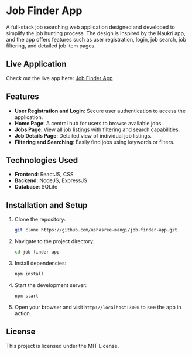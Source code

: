 
# Job Finder App

A full-stack job searching web application designed and developed to simplify the job hunting process. The design is inspired by the Naukri app, and the app offers features such as user registration, login, job search, job filtering, and detailed job item pages.

## Live Application

Check out the live app here: [Job Finder App](https://job-finder-app-delta.vercel.app/)

## Features

- **User Registration and Login**: Secure user authentication to access the application.
- **Home Page**: A central hub for users to browse available jobs.
- **Jobs Page**: View all job listings with filtering and search capabilities.
- **Job Details Page**: Detailed view of individual job listings.
- **Filtering and Searching**: Easily find jobs using keywords or filters.

## Technologies Used

- **Frontend**: ReactJS, CSS
- **Backend**: NodeJS, ExpressJS
- **Database**: SQLite

## Installation and Setup

1. Clone the repository:
   ```bash
   git clone https://github.com/ushasree-mangi/job-finder-app.git
   ```

2. Navigate to the project directory:
   ```bash
   cd job-finder-app
   ```

3. Install dependencies:
   ```bash
   npm install
   ```

4. Start the development server:
   ```bash
   npm start
   ```

5. Open your browser and visit `http://localhost:3000` to see the app in action.


## License

This project is licensed under the MIT License.

